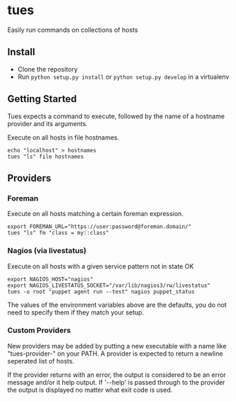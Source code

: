 # tues

Easily run commands on collections of hosts

## Install

 * Clone the repository
 * Run `python setup.py install` or `python setup.py develop` in a virtualenv

## Getting Started

Tues expects a command to execute, followed by the name of a hostname provider and its arguments.

Execute on all hosts in file hostnames.

```
echo "localhost" > hostnames
tues "ls" file hostnames
```

## Providers

### Foreman

Execute on all hosts matching a certain foreman expression.

```
export FOREMAN_URL="https://user:password@foreman.domain/"
tues "ls" fm "class = my::class"
```

### Nagios (via livestatus)

Execute on all hosts with a given service pattern not in state OK

```
export NAGIOS_HOST="nagios"
export NAGIOS_LIVESTATUS_SOCKET="/var/lib/nagios3/rw/livestatus"
tues -u root "puppet agent run --test" nagios puppet_status
```

The values of the environment variables above are the defaults, you do not need to specify them if they match your setup.

### Custom Providers

New providers may be added by putting a new executable with a name like "tues-provider-<name>"
on your PATH. A provider is expected to return a newline seperated list of hosts.

If the provider returns with an error, the output is considered to be an error message and/or
it help output. If '--help' is passed through to the provider the output is displayed no matter
what exit code is used.
